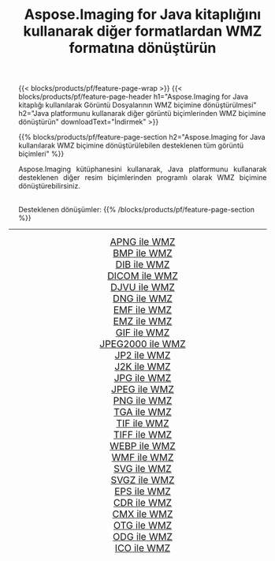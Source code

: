﻿---
title: Aspose.Imaging for Java kitaplığını kullanarak diğer formatlardan WMZ formatına dönüştürün 
weight: 3920
url: /tr/java/conversion/to/wmz 
lang: tr
langdirlevel: 2
locales: zh-hans,ja,it,ru,de,es,fr,nl,id,lt,pl,pt,vi,tr,ko,zh-hant,ar,hi,th,sv,cs,uk,he
description: Aspose.Imaging'i kullanarak Java kullanan diğer biçimlerden WMZ biçimine dönüştürebilirsiniz
---

{{< blocks/products/pf/feature-page-wrap >}}
{{< blocks/products/pf/feature-page-header h1="Aspose.Imaging for Java kitaplığı kullanılarak Görüntü Dosyalarının WMZ biçimine dönüştürülmesi" h2="Java platformunu kullanarak diğer görüntü biçimlerinden WMZ biçimine dönüştürün" downloadText="İndirmek" >}}


{{% blocks/products/pf/feature-page-section  h2="Aspose.Imaging for Java kullanılarak WMZ biçimine dönüştürülebilen desteklenen tüm görüntü biçimleri" %}}
<p align=justify>Aspose.Imaging kütüphanesini kullanarak, Java platformunu kullanarak desteklenen diğer resim biçimlerinden programlı olarak WMZ biçimine dönüştürebilirsiniz.</p>
<br/>
Desteklenen dönüşümler:
{{% /blocks/products/pf/feature-page-section %}}
<div class="container-fluid productfamilypage bg-gray">
    <div class="convertypes bg-gray agp-content section">
        <div class="container">
		<hr style="margin-left:-20px;"/>
		<div class="row other-converters" style="gap: 10px;font-size: 19px;text-align:center;">
		    <div class='col-md-2 other-converter remove-lp remove-rp'><a href="/imaging/tr/java/conversion/apng-to-wmz" style="padding:15px;">APNG ile WMZ</a></div>
<div class='col-md-2 other-converter remove-lp remove-rp'><a href="/imaging/tr/java/conversion/bmp-to-wmz" style="padding:15px;">BMP ile WMZ</a></div>
<div class='col-md-2 other-converter remove-lp remove-rp'><a href="/imaging/tr/java/conversion/dib-to-wmz" style="padding:15px;">DIB ile WMZ</a></div>
<div class='col-md-2 other-converter remove-lp remove-rp'><a href="/imaging/tr/java/conversion/dicom-to-wmz" style="padding:15px;">DICOM ile WMZ</a></div>
<div class='col-md-2 other-converter remove-lp remove-rp'><a href="/imaging/tr/java/conversion/djvu-to-wmz" style="padding:15px;">DJVU ile WMZ</a></div>
<div class='col-md-2 other-converter remove-lp remove-rp'><a href="/imaging/tr/java/conversion/dng-to-wmz" style="padding:15px;">DNG ile WMZ</a></div>
<div class='col-md-2 other-converter remove-lp remove-rp'><a href="/imaging/tr/java/conversion/emf-to-wmz" style="padding:15px;">EMF ile WMZ</a></div>
<div class='col-md-2 other-converter remove-lp remove-rp'><a href="/imaging/tr/java/conversion/emz-to-wmz" style="padding:15px;">EMZ ile WMZ</a></div>
<div class='col-md-2 other-converter remove-lp remove-rp'><a href="/imaging/tr/java/conversion/gif-to-wmz" style="padding:15px;">GIF ile WMZ</a></div>
<div class='col-md-2 other-converter remove-lp remove-rp'><a href="/imaging/tr/java/conversion/jpeg2000-to-wmz" style="padding:15px;">JPEG2000 ile WMZ</a></div>
<div class='col-md-2 other-converter remove-lp remove-rp'><a href="/imaging/tr/java/conversion/jp2-to-wmz" style="padding:15px;">JP2 ile WMZ</a></div>
<div class='col-md-2 other-converter remove-lp remove-rp'><a href="/imaging/tr/java/conversion/j2k-to-wmz" style="padding:15px;">J2K ile WMZ</a></div>
<div class='col-md-2 other-converter remove-lp remove-rp'><a href="/imaging/tr/java/conversion/jpg-to-wmz" style="padding:15px;">JPG ile WMZ</a></div>
<div class='col-md-2 other-converter remove-lp remove-rp'><a href="/imaging/tr/java/conversion/jpeg-to-wmz" style="padding:15px;">JPEG ile WMZ</a></div>
<div class='col-md-2 other-converter remove-lp remove-rp'><a href="/imaging/tr/java/conversion/png-to-wmz" style="padding:15px;">PNG ile WMZ</a></div>
<div class='col-md-2 other-converter remove-lp remove-rp'><a href="/imaging/tr/java/conversion/tga-to-wmz" style="padding:15px;">TGA ile WMZ</a></div>
<div class='col-md-2 other-converter remove-lp remove-rp'><a href="/imaging/tr/java/conversion/tif-to-wmz" style="padding:15px;">TIF ile WMZ</a></div>
<div class='col-md-2 other-converter remove-lp remove-rp'><a href="/imaging/tr/java/conversion/tiff-to-wmz" style="padding:15px;">TIFF ile WMZ</a></div>
<div class='col-md-2 other-converter remove-lp remove-rp'><a href="/imaging/tr/java/conversion/webp-to-wmz" style="padding:15px;">WEBP ile WMZ</a></div>
<div class='col-md-2 other-converter remove-lp remove-rp'><a href="/imaging/tr/java/conversion/wmf-to-wmz" style="padding:15px;">WMF ile WMZ</a></div>
<div class='col-md-2 other-converter remove-lp remove-rp'><a href="/imaging/tr/java/conversion/svg-to-wmz" style="padding:15px;">SVG ile WMZ</a></div>
<div class='col-md-2 other-converter remove-lp remove-rp'><a href="/imaging/tr/java/conversion/svgz-to-wmz" style="padding:15px;">SVGZ ile WMZ</a></div>
<div class='col-md-2 other-converter remove-lp remove-rp'><a href="/imaging/tr/java/conversion/eps-to-wmz" style="padding:15px;">EPS ile WMZ</a></div>
<div class='col-md-2 other-converter remove-lp remove-rp'><a href="/imaging/tr/java/conversion/cdr-to-wmz" style="padding:15px;">CDR ile WMZ</a></div>
<div class='col-md-2 other-converter remove-lp remove-rp'><a href="/imaging/tr/java/conversion/cmx-to-wmz" style="padding:15px;">CMX ile WMZ</a></div>
<div class='col-md-2 other-converter remove-lp remove-rp'><a href="/imaging/tr/java/conversion/otg-to-wmz" style="padding:15px;">OTG ile WMZ</a></div>
<div class='col-md-2 other-converter remove-lp remove-rp'><a href="/imaging/tr/java/conversion/odg-to-wmz" style="padding:15px;">ODG ile WMZ</a></div>
<div class='col-md-2 other-converter remove-lp remove-rp'><a href="/imaging/tr/java/conversion/ico-to-wmz" style="padding:15px;">ICO ile WMZ</a></div>
                </div>
        </div>
    </div>
</div>
<br/>

